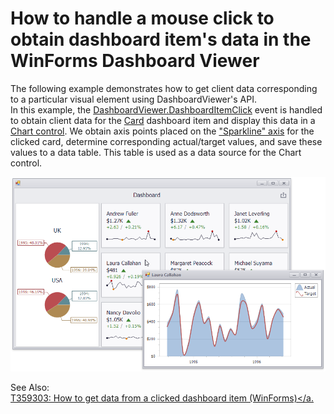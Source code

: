 # How to handle a mouse click to obtain dashboard item's data in the WinForms Dashboard Viewer


The following example demonstrates how to get client data corresponding to a particular visual element using DashboardViewer's API.<br>In this example, the <a href="http://documentation.devexpress.com/#Dashboard/DevExpressDashboardWinDashboardViewer_DashboardItemClicktopic">DashboardViewer.DashboardItemClick</a> event is handled to obtain client data for the <a href="http://documentation.devexpress.com/#Dashboard/CustomDocument15263">Card</a> dashboard item and display this data in a <a href="http://documentation.devexpress.com/#WindowsForms/CustomDocument8117">Chart control</a>. We obtain axis points placed on the <a href="http://documentation.devexpress.com/#Dashboard/DevExpressDashboardCommonDashboardDataAxisNamesMembersTopicAll">"Sparkline" axis</a> for the clicked card, determine corresponding actual/target values, and save these values to a data table. This table is used as a data source for the Chart control. 

![](https://github.com/BrianDX/how-to-obtain-a-dashboard-items-client-data-in-the-winforms-viewer-t140553/blob/18.1.3%2B/images/winforms-dashboard-obtain-client-data-click.png)

See Also:<br><a href="https://www.devexpress.com/Support/Center/p/T359303">T359303: How to get data from a clicked dashboard item (WinForms)</a.





